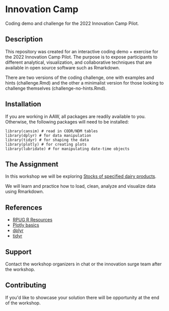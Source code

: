 # Innovation Camp
Coding demo and challenge for the 2022 Innovation Camp Pilot.

## Description
This repository was created for an interactive coding demo + exercise for the 2022 Innovation Camp Pilot. The purpose is to expose participants to different analytical, visualization, and collaborative techniques that are available in open source software such as Rmarkdown.

There are two versions of the coding challenge, one with examples and hints (challenge.Rmd) and the other a minimalist version for those looking to challenge themselves (challenge-no-hints.Rmd).

## Installation
If you are working in AAW, all packages are readily available to you. Otherwise, the following packages will need to be installed:

```
library(cansim) # read in CODR/NDM tables
library(dplyr) # for data manipulation
library(tidyr) # for shaping the data
library(plotly) # for creating plots
library(lubridate) # for manipulating date-time objects
```
## The Assignment
In this workshop we will be exploring [Stocks of specified dairy products](https://www150.statcan.gc.ca/t1/tbl1/en/tv.action?pid=3210000101#tables). 

We will learn and practice how to load, clean, analyze and visualize data using Rmarkdown.

## References 
- [RPUG R Resources](https://rpug.pages.cloud.statcan.ca/en/resources/r/)
- [Plotly basics](https://plotly.com/r/creating-and-updating-figures/)
- [dplyr](https://dplyr.tidyverse.org/)
- [tidyr](https://tidyr.tidyverse.org/)


## Support
Contact the workshop organizers in chat or the innovation surge team after the workshop.

## Contributing
If you'd like to showcase your solution there will be opportunity at the end of the workshop.
